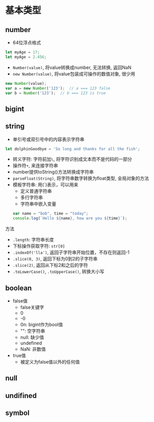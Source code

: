 # 基本类型

## number

- 64位浮点格式

```javascript
let myAge = 17;
let myAge = 2.456;
```

- `Number(value)`, 将value转换成number, 无法转换, 返回NaN
- `new Number(value)`, 将value包装成可操作的数值对象, 很少用

```javascript
new Number(value);
var a = new Number('123');  // a === 123 false
var b = Number('123');  // b === 123 is true
```

## bigint

## string

- 单引号或双引号中的内容表示字符串

```javascript
let dolphinGoodbye = 'So long and thanks for all the fish';
```

- 转义字符: 字符前加`\`, 将字符识别成文本而不是代码的一部分
- 操作符`+`, 来连接字符串
- number提供toString()方法转换成字符串
- `parseFloat(String)`, 将字符串数字转换为float类型, 全局对象的方法
- 模板字符串: 用(`)表示，可以用来
  - 定义普通字符串
  - 多行字符串
  - 字符串中嵌入变量
  ```javascript
  var name = "bob", time = "today";
  console.log(`Hello ${name}, how are you ${time}`);
  ```

方法

- `.length`: 字符串长度
- 下标操作获取字符: `str[0]` 
- `.indexOf('lla')`, 返回子字符串开始位置，不存在则返回-1
- `.slice(0, 3)`, 返回下标为0到2的子字符串
- `.slice(2)`, 返回从下标2和之后的字符
- `.toLowerCase()`, `.toUpperCase()`, 转换大小写

## boolean

- false值
  - false关键字
  - 0
  - -0
  - 0n: bigint作为bool值
  - "": 空字符串 
  - null: 缺少值
  - undefined
  - NaN: 非数值
- true值
  - 被定义为false值以外的任何值

## null

## undifined

## symbol
